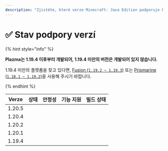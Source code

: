 ```yaml
---
description: "Zjistěte, které verze Minecraft: Java Edition podporuje Plazma."
---
```


# ✅ Stav podpory verzí

{% hint style="info" %}

**Plazma는 1.19.4 이후부터 개발되어, 1.19.4 미만의 버전은 개발되어 있지 않습니다.**

1.19.4 미만의 플랫폼을 찾고 있다면, [Fusion (`1.19.2 ~ 1.19.3`)](https://github.com/RuinedTechnologyUnify/Fusion) 또는 [Prismarine (`1.18.1 ~ 1.19.2`)](https://github.com/PrismarineTeam/Prismarine)을 사용해 주시기 바랍니다.

{% endhint %}

|  Verze |                                                                             상태                                                                             |                                                                  안정성                                                                  |                                                                 기능 지원                                                                 |                                                                                        빌드 상태                                                                                        |
| :----: | :--------------------------------------------------------------------------------------------------------------------------------------------------------: | :-----------------------------------------------------------------------------------------------------------------------------------: | :-----------------------------------------------------------------------------------------------------------------------------------: | :---------------------------------------------------------------------------------------------------------------------------------------------------------------------------------: |
| 1.20.5 |                  <img src="https://img.shields.io/badge/%EB%8C%80%EA%B8%B0%EC%A4%91-gray?style=for-the-badge" alt="" data-size="original">                 | <img src="https://img.shields.io/badge/%EC%A0%95%EB%B3%B4%20%EC%97%86%EC%9D%8C-gray?style=for-the-badge" alt="" data-size="original"> | <img src="https://img.shields.io/badge/%EC%A0%95%EB%B3%B4%20%EC%97%86%EC%9D%8C-gray?style=for-the-badge" alt="" data-size="original"> |                        <img src="https://img.shields.io/badge/%EC%A0%95%EB%B3%B4%20%EC%97%86%EC%9D%8C-gray?style=for-the-badge" alt="" data-size="original">                        |
| 1.20.4 |                <img src="https://img.shields.io/badge/%EC%A7%80%EC%9B%90%EC%A4%91-success?style=for-the-badge" alt="" data-size="original">                | <img src="https://img.shields.io/badge/%EB%A7%A4%EC%9A%B0%20%EC%A2%8B%EC%9D%8C-blue?style=for-the-badge" alt="" data-size="original"> |                   <img src="https://img.shields.io/badge/100%-blue?style=for-the-badge" alt="" data-size="original">                  | <img src="https://img.shields.io/github/actions/workflow/status/PlazmaMC/Plazma/release.yml?style=for-the-badge&#x26;label=%20&#x26;branch=ver/1.20.4" alt="" data-size="original"> |
| 1.20.2 | <img src="https://img.shields.io/badge/%EA%B8%B0%EB%8A%A5%20%EC%B6%94%EA%B0%80%20%EC%A2%85%EB%A3%8C-blue?style=for-the-badge" alt="" data-size="original"> | <img src="https://img.shields.io/badge/%EB%A7%A4%EC%9A%B0%20%EC%A2%8B%EC%9D%8C-blue?style=for-the-badge" alt="" data-size="original"> |                   <img src="https://img.shields.io/badge/100%-blue?style=for-the-badge" alt="" data-size="original">                  | <img src="https://img.shields.io/github/actions/workflow/status/PlazmaMC/Plazma/release.yml?style=for-the-badge&#x26;label=%20&#x26;branch=ver/1.20.2" alt="" data-size="original"> |
| 1.20.1 |            <img src="https://img.shields.io/badge/%EC%A7%80%EC%9B%90%20%EC%A2%85%EB%A3%8C-red?style=for-the-badge" alt="" data-size="original">            | <img src="https://img.shields.io/badge/%EB%A7%A4%EC%9A%B0%20%EC%A2%8B%EC%9D%8C-blue?style=for-the-badge" alt="" data-size="original"> |                   <img src="https://img.shields.io/badge/100%-blue?style=for-the-badge" alt="" data-size="original">                  |                        <img src="https://img.shields.io/badge/%EC%A0%95%EB%B3%B4%20%EC%97%86%EC%9D%8C-gray?style=for-the-badge" alt="" data-size="original">                        |
| 1.19.4 |            <img src="https://img.shields.io/badge/%EC%A7%80%EC%9B%90%20%EC%A2%85%EB%A3%8C-red?style=for-the-badge" alt="" data-size="original">            | <img src="https://img.shields.io/badge/%EB%A7%A4%EC%9A%B0%20%EC%A2%8B%EC%9D%8C-blue?style=for-the-badge" alt="" data-size="original"> |                   <img src="https://img.shields.io/badge/100%-blue?style=for-the-badge" alt="" data-size="original">                  |                        <img src="https://img.shields.io/badge/%EC%A0%95%EB%B3%B4%20%EC%97%86%EC%9D%8C-gray?style=for-the-badge" alt="" data-size="original">                        |
